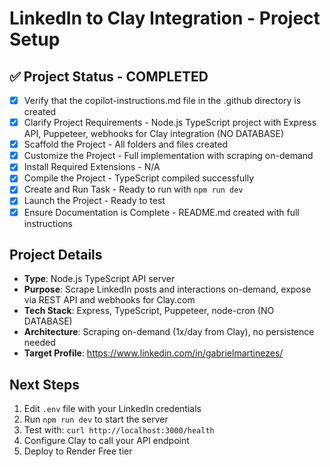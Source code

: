 # LinkedIn to Clay Integration - Project Setup

## ✅ Project Status - COMPLETED

- [x] Verify that the copilot-instructions.md file in the .github directory is created
- [x] Clarify Project Requirements - Node.js TypeScript project with Express API, Puppeteer, webhooks for Clay integration (NO DATABASE)
- [x] Scaffold the Project - All folders and files created
- [x] Customize the Project - Full implementation with scraping on-demand
- [x] Install Required Extensions - N/A
- [x] Compile the Project - TypeScript compiled successfully
- [x] Create and Run Task - Ready to run with `npm run dev`
- [x] Launch the Project - Ready to test
- [x] Ensure Documentation is Complete - README.md created with full instructions

## Project Details
- **Type**: Node.js TypeScript API server
- **Purpose**: Scrape LinkedIn posts and interactions on-demand, expose via REST API and webhooks for Clay.com
- **Tech Stack**: Express, TypeScript, Puppeteer, node-cron (NO DATABASE)
- **Architecture**: Scraping on-demand (1x/day from Clay), no persistence needed
- **Target Profile**: https://www.linkedin.com/in/gabrielmartinezes/

## Next Steps
1. Edit `.env` file with your LinkedIn credentials
2. Run `npm run dev` to start the server
3. Test with: `curl http://localhost:3000/health`
4. Configure Clay to call your API endpoint
5. Deploy to Render Free tier
